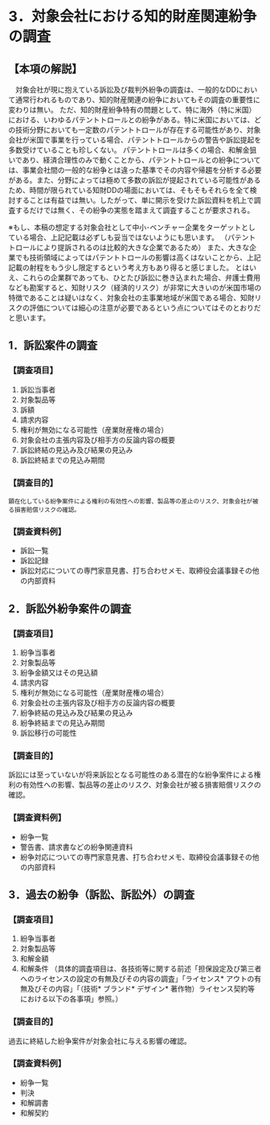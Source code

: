 # 3．対象会社における知的財産関連紛争の調査

## 【本項の解説】
　対象会社が現に抱えている訴訟及び裁判外紛争の調査は、一般的なDDにおいて通常行われるものであり、知的財産関連の紛争においてもその調査の重要性に変わりは無い。
ただ、知的財産紛争特有の問題として、特に海外（特に米国）における、いわゆるパテントトロールとの紛争がある。特に米国においては、どの技術分野においても一定数のパテントトロールが存在する可能性があり、対象会社が米国で事業を行っている場合、パテントトロールからの警告や訴訟提起を多数受けていることも珍しくない。
パテントトロールは多くの場合、和解金狙いであり、経済合理性のみで動くことから、パテントトロールとの紛争については、事業会社間の一般的な紛争とは違った基準でその内容や帰趨を分析する必要がある。また、分野によっては極めて多数の訴訟が提起されている可能性があるため、時間が限られている知財DDの場面においては、そもそもそれらを全て検討することは有益では無い。したがって、単に開示を受けた訴訟資料を机上で調査するだけでは無く、その紛争の実態を踏まえて調査することが要求される。

※もし、本稿の想定する対象会社として中小･ベンチャー企業をターゲットとしている場合、上記記載は必ずしも妥当ではないようにも思います。
（パテントトロールにより提訴されるのは比較的大きな企業であるため）
また、大きな企業でも技術領域によってはパテントトロールの影響は高くはないことから、上記記載の射程をもう少し限定するという考え方もあり得ると感じました。
とはいえ、これらの企業群であっても、ひとたび訴訟に巻き込まれた場合、弁護士費用なども勘案すると、知財リスク（経済的リスク）が非常に大きいのが米国市場の特徴であることは疑いはなく、対象会社の主事業地域が米国である場合、知財リスクの評価については細心の注意が必要であるという点についてはそのとおりだと思います。

## 1．訴訟案件の調査
### 【調査項目】
1. 訴訟当事者
2. 対象製品等
3. 訴額
4. 請求内容
5. 権利が無効になる可能性（産業財産権の場合）
6. 対象会社の主張内容及び相手方の反論内容の概要
7. 訴訟終結の見込み及び結果の見込み
8. 訴訟終結までの見込み期間
### 【調査目的】
	顕在化している紛争案件による権利の有効性への影響、製品等の差止のリスク、対象会社が被る損害賠償リスクの確認。
### 【調査資料例】
* 訴訟一覧
* 訴訟記録
* 訴訟対応についての専門家意見書、打ち合わせメモ、取締役会議事録その他の内部資料

## 2．訴訟外紛争案件の調査
### 【調査項目】
1. 紛争当事者
2. 対象製品等
3. 紛争金額又はその見込額
4. 請求内容
5. 権利が無効になる可能性（産業財産権の場合）
6. 対象会社の主張内容及び相手方の反論内容の概要
7. 紛争終結の見込み及び結果の見込み
8. 紛争終結までの見込み期間
9. 訴訟移行の可能性
### 【調査目的】
訴訟には至っていないが将来訴訟となる可能性のある潜在的な紛争案件による権利の有効性への影響、製品等の差止のリスク、対象会社が被る損害賠償リスクの確認。
### 【調査資料例】
* 紛争一覧
* 警告書、請求書などの紛争関連資料
* 紛争対応についての専門家意見書、打ち合わせメモ、取締役会議事録その他の内部資料

## 3．過去の紛争（訴訟、訴訟外）の調査
### 【調査項目】
1. 紛争当事者
2. 対象製品等
3. 和解金額
4. 和解条件
（具体的調査項目は、各技術等に関する前述「担保設定及び第三者へのライセンスの設定の有無及びその内容の調査」「ライセンス* アウトの有無及びその内容」「（技術* ブランド* デザイン* 著作物）ライセンス契約等における以下の各事項」参照。）
### 【調査目的】
過去に終結した紛争案件が対象会社に与える影響の確認。
### 【調査資料例】
* 紛争一覧
* 判決
* 和解調書
* 和解契約 
